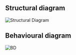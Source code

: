 ## Structural diagram
![Structural Diagram](https://user-images.githubusercontent.com/98832647/157826237-fa995719-e925-4004-824c-c127b1e5deaa.png)
## Behavioural diagram
![BD](https://user-images.githubusercontent.com/98832647/157826412-bd191fbb-2dea-493c-9617-eab2ec038471.jpeg)
